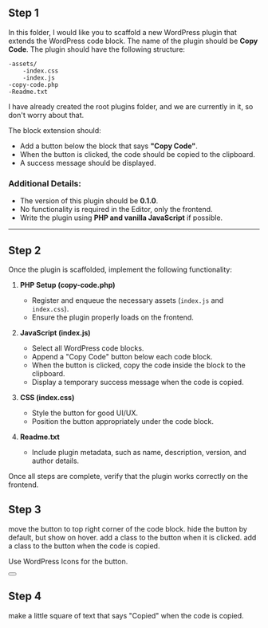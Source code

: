 ## Step 1

In this folder, I would like you to scaffold a new WordPress plugin that extends the WordPress code block. The name of the plugin should be **Copy Code**. The plugin should have the following structure:

```
-assets/
    -index.css
    -index.js
-copy-code.php
-Readme.txt
```

I have already created the root plugins folder, and we are currently in it, so don't worry about that.

The block extension should:

- Add a button below the block that says **"Copy Code"**.
- When the button is clicked, the code should be copied to the clipboard.
- A success message should be displayed.

### Additional Details:
- The version of this plugin should be **0.1.0**.
- No functionality is required in the Editor, only the frontend.
- Write the plugin using **PHP and vanilla JavaScript** if possible.

---

## Step 2

Once the plugin is scaffolded, implement the following functionality:

1. **PHP Setup (copy-code.php)**
    - Register and enqueue the necessary assets (`index.js` and `index.css`).
    - Ensure the plugin properly loads on the frontend.

2. **JavaScript (index.js)**
    - Select all WordPress code blocks.
    - Append a "Copy Code" button below each code block.
    - When the button is clicked, copy the code inside the block to the clipboard.
    - Display a temporary success message when the code is copied.

3. **CSS (index.css)**
    - Style the button for good UI/UX.
    - Position the button appropriately under the code block.

4. **Readme.txt**
    - Include plugin metadata, such as name, description, version, and author details.

Once all steps are complete, verify that the plugin works correctly on the frontend.

## Step 3

move the button to top right corner of the code block.
hide the button by default, but show on hover.
add a class to the button when it is clicked.
add a class to the button when the code is copied.

Use WordPress Icons for the button.

<button class="dashicons dashicons-clipboard"></button>

## Step 4

make a little square of text that says "Copied" when the code is copied.
